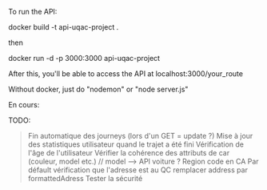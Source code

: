 To run the API:

docker build -t api-uqac-project .

then

docker run -d -p 3000:3000 api-uqac-project

After this, you'll be able to access the API at localhost:3000/your_route


Without docker, just do "nodemon" or "node server.js"
    


En cours:

TODO:
> Fin automatique des journeys (lors d'un GET = update ?)
> Mise à jour des statistiques utilisateur quand le trajet a été fini
> Vérification de l'âge de l'utilisateur
> Vérifier la cohérence des attributs de car (couleur, model etc.) // model --> API voiture ?
> Region code en CA Par défault 
> vérification que l'adresse est au QC 
> remplacer address par formattedAdress
> Tester la sécurité